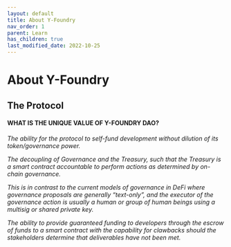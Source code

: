```yaml
---
layout: default
title: About Y-Foundry
nav_order: 1
parent: Learn
has_children: true
last_modified_date: 2022-10-25
---
```


# About Y-Foundry


## The Protocol

#### WHAT IS THE UNIQUE VALUE OF Y-FOUNDRY DAO?


_The ability for the protocol to self-fund development without dilution of its token/governance power._

_The decoupling of Governance and the Treasury, such that the Treasury is a smart contract accountable to perform actions as determined by on-chain governance._

_This is in contrast to the current models of governance in DeFi where governance proposals are generally “text-only”, and the executor of the governance action is usually a human or group of human beings using a multisig or shared private key._

_The ability to provide guaranteed funding to developers through the escrow of funds to a smart contract with the capability for clawbacks should the stakeholders determine that deliverables have not been met._